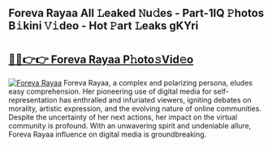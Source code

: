 ## Foreva Rayaa All 𝙻eaked 𝙽u𝚍es - Part-1IQ 𝙿hotos B𝚒kini 𝚅𝚒deo - Hot 𝙿art 𝙻eaks gKYri

# <h2><a href="http://ld35eq1.urlbe.top/?page=Foreva+Rayaa">🔗🔗👉👉 Foreva Rayaa P𝚑oto𝚜Vid𝚎o</a></h2>

[![Foreva Rayaa](https://i.imgur.com/eBuTRDB.gif)](http://ld35eq1.urlbe.top/?page=Foreva+Rayaa)
Foreva Rayaa, a complex and polarizing persona, eludes easy comprehension. Her pioneering use of digital media for self-representation has enthralled and infuriated viewers, igniting debates on morality, artistic expression, and the evolving nature of online communities. Despite the uncertainty of her next actions, her impact on the virtual community is profound. With an unwavering spirit and undeniable allure, Foreva Rayaa influence on digital media is groundbreaking.
